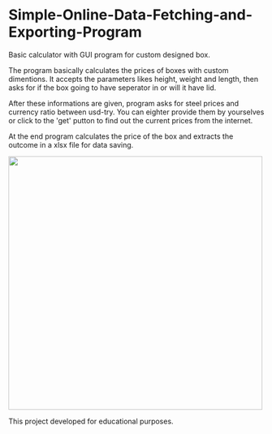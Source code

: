 # Simple-Online-Data-Fetching-and-Exporting-Program
Basic calculator with GUI program for custom designed box.

The program basically calculates the prices of boxes with custom dimentions. It accepts the parameters likes height, weight and length, then asks for if the box going to have seperator in or will it have lid.

After these informations are given, program asks for steel prices and currency ratio between usd-try. You can eighter provide them by yourselves or click to the 'get' putton to find out the current prices from the internet.

At the end program calculates the price of the box and extracts the outcome in a xlsx file for data saving.

<img src="https://user-images.githubusercontent.com/43733194/79229143-38564600-7e6b-11ea-9a20-646bfecbe713.jpeg" width="500">

This project developed for educational purposes.
